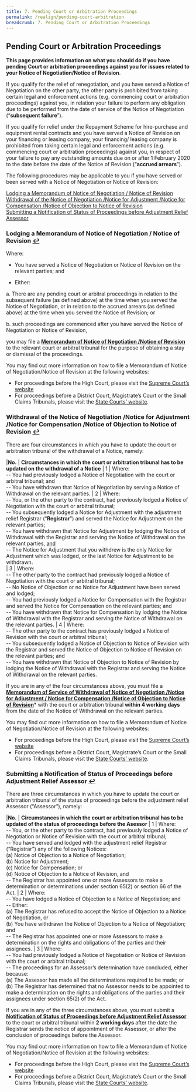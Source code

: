```yaml
---
title: 7. Pending Court or Arbitration Proceedings 
permalink: /realign/pending-court-arbitration
breadcrumb: 7. Pending Court or Arbitration Proceedings
---
```

## Pending Court or Arbitration Proceedings ##

**This page provides information on what you should do if you have pending Court or arbitration proceedings against you for issues related to your Notice of Negotiation/Notice of Revision**.

If you qualify for the relief of renegotiation, and you have served a Notice of Negotiation on the other party, the other party is prohibited from taking certain legal and enforcement actions (e.g. commencing court or arbitration proceedings) against you, in relation your failure to perform any obligation due to be performed from the date of service of the Notice of Negotiation (“**subsequent failure**”). 

If you qualify for relief under the Repayment Scheme for hire-purchase and equipment rental contracts and you have served a Notice of Revision on your financing or leasing company, your financing/ leasing company is prohibited from taking certain legal and enforcement actions (e.g. commencing court or arbitration proceedings) against you, in respect of your failure to pay any outstanding amounts due on or after 1 February 2020 to the date before the date of the Notice of Revision (“**accrued arrears**”).  

The following procedures may be applicable to you if you have served or been served with a Notice of Negotiation or Notice of Revision:

<a href="#1lodging" id="s1">Lodging a Memorandum of Notice of Negotiation / Notice of Revision</a><br> 
<a href="#2withdrawal" id="s2">Withdrawal of the Notice of Negotiation /Notice for Adjustment /Notice for Compensation /Notice of Objection to Notice of Revision</a><br> 
<a href="#3submitting" id="s3">Submitting a Notification of Status of Proceedings before Adjustment Relief Assessor</a><br> 


### <a name="1lodging">Lodging a Memorandum of Notice of Negotiation / Notice of Revision</a> <a href="#s1" title="Return to top">↩</a> ###
Where: 
* You have served a Notice of Negotiation or Notice of Revision on the relevant parties; and

*	Either: 

  a.	There are any pending court or arbitral proceedings in relation to the subsequent failure (as defined above) at the time when you served the Notice of Negotiation, or in relation to the accrued arrears (as defined above) at the time when you served the Notice of Revision; or 

  b.	such proceedings are commenced after you have served the Notice of Negotiation or Notice of Revision, 
  
  
you may file a **[Memorandum of Notice of Negotiation /Notice of Revision](https://go.gov.sg/re-align-form2)** to the relevant court or arbitral tribunal for the purpose of obtaining a stay or dismissal of the proceedings.

You may find out more information on how to file a Memorandum of Notice of Negotiation/Notice of Revision at the following websites:
* For proceedings before the High Court, please visit the [Supreme Court’s website](https://www.supremecourt.gov.sg/quick-links/visitors/covid-19/information-on-filing-a-memorandum-of-notification-for-relief-or-other-prescribed-forms-under-the-covid-19-(temporary-measures)-(temporary-relief-for-inability-to-perform-contracts)-regulations-2020)
* For proceedings before a District Court, Magistrate’s Court or the Small Claims Tribunals, please visit the [State Courts’ website](https://www.statecourts.gov.sg/cws/NewsAndEvents/Pages/COVID-19-Advisory-NOTIFICATION-OF-RELIEF-UNDER-THE-COVID-19-(TEMPORARY-MEASURES)-ACT-2020.aspx). 

### <a name="2withdrawal">Withdrawal of the Notice of Negotiation /Notice for Adjustment /Notice for Compensation /Notice of Objection to Notice of Revision</a> <a href="#s2" title="Return to top">↩</a> ###

There are four circumstances in which you have to update the court or arbitration tribunal of the withdrawal of a Notice, namely: 

|**No.** | **Circumstances in which the court or arbitration tribunal has to be updated on the withdrawal of a Notice**
| 1 | Where:<br>-- You had previously lodged a Notice of Negotiation with the court or arbitral tribunal; and<br>-- You have withdrawn that Notice of Negotiation by serving a Notice of Withdrawal on the relevant parties. 
| 2 | Where:<br>-- You, or the other party to the contract, had previously lodged a Notice of Negotiation with the court or arbitral tribunal; <br>-- You subsequently lodged a Notice for Adjustment with the adjustment relief Registrar (“**Registrar**”) and served the Notice for Adjustment on the relevant parties;<br>-- You have withdrawn that Notice for Adjustment by lodging the Notice of Withdrawal with the Registrar and serving the Notice of Withdrawal on the relevant parties, <u>and</u><br>-- The Notice for Adjustment that you withdrew is the only Notice for Adjustment which was lodged, or the last Notice for Adjustment to be withdrawn.  
| 3 | Where:<br>-- The other party to the contract had previously lodged a Notice of Negotiation with the court or arbitral tribunal;<br>-- No Notice of Objection or no Notice for Adjustment have been served and lodged;<br>-- You had previously lodged a Notice for Compensation with the Registrar and served the Notice for Compensation on the relevant parties; and<br>-- You have withdrawn that Notice for Compensation by lodging the Notice of Withdrawal with the Registrar and serving the Notice of Withdrawal on the relevant parties.
| 4 | Where:<br>-- The other party to the contract has previously lodged a Notice of Revision with the court or arbitral tribunal;<br>-- You subsequently lodged a Notice of Objection to Notice of Revision with the Registrar and served the Notice of Objection to Notice of Revision on the relevant parties; and<br>-- You have withdrawn that Notice of Objection to Notice of Revision by lodging the Notice of Withdrawal with the Registrar and serving the Notice of Withdrawal on the relevant parties.

If you are in any of the four circumstances above, you must file a **[Memorandum of Service of Withdrawal of Notice of Negotiation /Notice for Adjustment / Notice for Compensation /Notice of Objection to Notice of Revision](https://go.gov.sg/re-align-form4)*** with the court or arbitration tribunal **within 4 working days** from the date of the Notice of Withdrawal on the relevant parties. 

You may find out more information on how to file a Memorandum of Notice of Negotiation/Notice of Revision at the following websites:
* For proceedings before the High Court, please visit the [Supreme Court’s website](https://www.supremecourt.gov.sg/quick-links/visitors/covid-19/information-on-filing-a-memorandum-of-notification-for-relief-or-other-prescribed-forms-under-the-covid-19-(temporary-measures)-(temporary-relief-for-inability-to-perform-contracts)-regulations-2020)
* For proceedings before a District Court, Magistrate’s Court or the Small Claims Tribunals, please visit the [State Courts’ website](https://www.statecourts.gov.sg/cws/NewsAndEvents/Pages/COVID-19-Advisory-NOTIFICATION-OF-RELIEF-UNDER-THE-COVID-19-(TEMPORARY-MEASURES)-ACT-2020.aspx).

### <a name="3submitting">Submitting a Notification of Status of Proceedings before Adjustment Relief Assessor</a> <a href="#s3" title="Return to top">↩</a> ###

There are three circumstances in which you have to update the court or arbitration tribunal of the status of proceedings before the adjustment relief Assessor (“Assessor”), namely: 

|**No.** | **Circumstances in which the court or arbitration tribunal has to be updated of the status of proceedings before the Asessor**
| 1 | Where: <br>-- You, or the other party to the contract, had previously lodged a Notice of Negotiation or Notice of Revision with the court or arbitral tribunal; <br>-- You have served and lodged with the adjustment relief Registrar (“Registrar”) any of the following Notices: <br>(a)	Notice of Objection to a Notice of Negotiation; <br>(b)	Notice for Adjustment; <br>(c)	Notice for Compensation; or <br>(d)	Notice of Objection to a Notice of Revision, and <br>-- The Registrar has appointed one or more Assessors to make a determination or determinations under section 65(2) or section 66 of the Act.
| 2 | Where: <br>-- You have lodged a Notice of Objection to a Notice of Negotiation; and <br>-- Either: <br>(a)	The Registrar has refused to accept the Notice of Objection to a Notice of Negotiation, or <br> (b)	You have withdrawn the Notice of Objection to a Notice of Negotiation; and <br>--	The Registrar has appointed one or more Assessors to make a determination on the rights and obligations of the parties and their assignees. 
| 3 | Where: <br>-- You had previously lodged a Notice of Negotiation or Notice of Revision with the court or arbitral tribunal; <br>-- The proceedings for an Assessor’s determination have concluded, either because: <br>(a)	The Assessor has made all the determinations required to be made; or <br>(b)	The Registrar has determined that no Assessor needs to be appointed to make a determination on the rights and obligations of the parties and their assignees under section 65(2) of the Act.

If you are in any of the three circumstances above, you must submit a **[Notification of Status of Proceedings before Adjustment Relief Assessor](https://go.gov.sg/re-align-form12)** to the court or arbitral tribunal within **2 working days** after the date the Registrar sends the notice of appointment of the Assessor, or after the conclusion of proceedings before the Assessor. 

You may find out more information on how to file a Memorandum of Notice of Negotiation/Notice of Revision at the following websites:
* For proceedings before the High Court, please visit the [Supreme Court’s website](https://www.supremecourt.gov.sg/quick-links/visitors/covid-19/information-on-filing-a-memorandum-of-notification-for-relief-or-other-prescribed-forms-under-the-covid-19-(temporary-measures)-(temporary-relief-for-inability-to-perform-contracts)-regulations-2020)
* For proceedings before a District Court, Magistrate’s Court or the Small Claims Tribunals, please visit the [State Courts’ website](https://www.statecourts.gov.sg/cws/NewsAndEvents/Pages/COVID-19-Advisory-NOTIFICATION-OF-RELIEF-UNDER-THE-COVID-19-(TEMPORARY-MEASURES)-ACT-2020.aspx).

